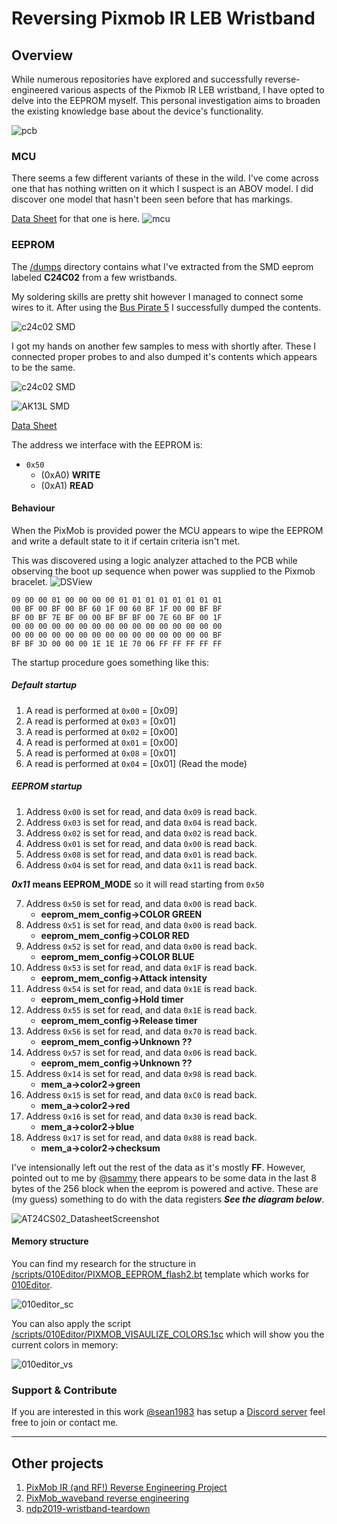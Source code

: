 # Reversing Pixmob IR LEB Wristband

## Overview

While numerous repositories have explored and successfully reverse-engineered various aspects of the Pixmob IR LEB wristband, I have opted to delve into the EEPROM myself. This personal investigation aims to broaden the existing knowledge base about the device's functionality.

![pcb](docs/pixmob-pcb-v2_3_r1.jpg)


### MCU

There seems a few different variants of these in the wild.
I've come across one that has nothing written on it which I suspect is an ABOV model. I did discover one model that hasn't been seen before that has markings.

[Data Sheet](docs/NY8A054E.pdf) for that one is here.
![mcu](docs/mcu.jpg)


### EEPROM
The [/dumps](dumps/) directory contains what I've extracted from the SMD eeprom labeled **C24C02** from a few wristbands.

My soldering skills are pretty shit however I managed to connect some wires to it. After using the [Bus Pirate 5](https://hardware.buspirate.com/) I successfully dumped the contents.

![c24c02 SMD](docs/eeprom-dmp1.jpg)

I got my hands on another few samples to mess with shortly after. These I connected proper probes to and also dumped it's contents which appears to be the same.

![c24c02 SMD](docs/eeprom-dmp2.jpg)

![AK13L SMD](docs/eeprom-dmp3.jpg)

[Data Sheet](docs/AT24C02.pdf)

The address we interface with the EEPROM is:

* `0x50`
    * (0xA0) **WRITE**
    * (0xA1) **READ**

#### Behaviour

When the PixMob is provided power the MCU appears to wipe the EEPROM and write a default state to it if certain criteria isn't met.

This was discovered using a logic analyzer attached to the PCB while observing the boot up sequence when power was supplied to the Pixmob bracelet.
![DSView](docs/logic_analyserSS.png)

```hex
09 00 00 01 00 00 00 00 01 01 01 01 01 01 01 01
00 BF 00 BF 00 BF 60 1F 00 60 BF 1F 00 00 BF BF
BF 00 BF 7E BF 00 00 BF BF BF 00 7E 60 BF 00 1F
00 00 00 00 00 00 00 00 00 00 00 00 00 00 00 00
00 00 00 00 00 00 00 00 00 00 00 00 00 00 00 BF
BF BF 3D 00 00 00 1E 1E 1E 70 06 FF FF FF FF FF
```

The startup procedure goes something like this:

##### Default startup
1. A read is performed at `0x00` = [0x09]
2. A read is performed at `0x03` = [0x01]
3. A read is performed at `0x02` = [0x00]
4. A read is performed at `0x01` = [0x00]
5. A read is performed at `0x08` = [0x01]
6. A read is performed at `0x04` = [0x01] (Read the mode)

##### EEPROM startup

1. Address `0x00` is set for read, and data `0x09` is read back.
2. Address `0x03` is set for read, and data `0x04` is read back.
3. Address `0x02` is set for read, and data `0x02` is read back.
4. Address `0x01` is set for read, and data `0x00` is read back.
5. Address `0x08` is set for read, and data `0x01` is read back.
6. Address `0x04` is set for read, and data `0x11` is read back.

***0x11*** **means EEPROM_MODE** so it will read starting from `0x50`

7. Address `0x50` is set for read, and data `0x00` is read back.
    * **eeprom_mem_config->COLOR GREEN**
8. Address `0x51` is set for read, and data `0x00` is read back.
    * **eeprom_mem_config->COLOR RED**
9. Address `0x52` is set for read, and data `0x00` is read back.
    * **eeprom_mem_config->COLOR BLUE**
10. Address `0x53` is set for read, and data `0x1F` is read back.
    * **eeprom_mem_config->Attack intensity**
11. Address `0x54` is set for read, and data `0x1E` is read back.
    * **eeprom_mem_config->Hold timer**
12. Address `0x55` is set for read, and data `0x1E` is read back.
    * **eeprom_mem_config->Release timer**
13. Address `0x56` is set for read, and data `0x70` is read back.
    * **eeprom_mem_config->Unknown ??**
14. Address `0x57` is set for read, and data `0x06` is read back.
    * **eeprom_mem_config->Unknown ??**
15. Address `0x14` is set for read, and data `0x98` is read back.
    * **mem_a->color2->green**
16. Address `0x15` is set for read, and data `0xC0` is read back.
    * **mem_a->color2->red**
17. Address `0x16` is set for read, and data `0x30` is read back.
    * **mem_a->color2->blue**
18. Address `0x17` is set for read, and data `0x88` is read back.
    * **mem_a->color2->checksum**


I've intensionally left out the rest of the data as it's mostly **FF**. However, pointed out to me by [@sammy](https://github.com/samyk) there appears to be some data in the last 8 bytes of the 256 block when the eeprom is powered and active. These are (my guess) something to do with the data registers ***See the diagram below***.

![AT24CS02_DatasheetScreenshot](docs/eeprom_block_diagram.png)

#### Memory structure

You can find my research for the structure in [/scripts/010Editor/PIXMOB_EEPROM_flash2.bt](scripts/010Editor/PIXMOB_EEPROM_flash2.bt)
template which works for [010Editor](https://www.sweetscape.com/010editor/).

![010editor_sc](docs/eeprom_struct.png)

You can also apply the script [/scripts/010Editor/PIXMOB_VISAULIZE_COLORS.1sc](scripts/010Editor/PIXMOB_VISAULIZE_COLORS.1sc)
which will show you the current colors in memory:

![010editor_vs](docs/color_visuals.png)


### Support & Contribute

If you are interested in this work [@sean1983](https://github.com/sean1983) has setup a [Discord server](https://discord.gg/UYqTjC7xp3) feel free to join or contact me.

---

## Other projects

1. [PixMob IR (and RF!) Reverse Engineering Project](https://github.com/danielweidman/pixmob-ir-reverse-engineering)
2. [PixMob_waveband reverse engineering](https://github.com/sueppchen/PixMob_waveband/tree/main)
3. [ndp2019-wristband-teardown](https://github.com/yeokm1/ndp2019-wristband-teardown)
